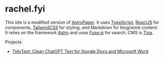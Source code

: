 # rachel.fyi

This site is a modified version of [AstroPaper](https://github.com/satnaing/astro-paper). It uses [TypeScript](https://www.typescriptlang.org), [ReactJS](https://reactjs.org) for components, [TailwindCSS](https://tailwindcss.com) for styling, and Markdown for blog/work content. It relies on the framework [Astro](https://astro.build) and uses [Fuse.js](https://www.fusejs.io) for search. CMS is [Tina](https://tina.io).

Projects
  * [TidyText: Clean ChatGPT Text for Google Docs and Microsoft Word](https://tidytext.cc)
